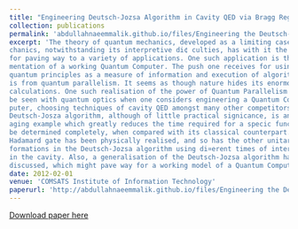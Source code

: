 ```yaml
---
title: "Engineering Deutsch-Jozsa Algorithm in Cavity QED via Bragg Regime"
collection: publications
permalink: 'abdullahnaeemmalik.github.io/files/Engineering the Deutsch-Jozsa Algorithm.pdf'
excerpt: 'The theory of quantum mechanics, developed as a limiting case to classical me-
chanics, notwithstanding its interpretive di¢ culties, has with it the elegance
for paving way to a variety of applications. One such application is the imple-
mentation of a working Quantum Computer. The push one receives for using
quantum principles as a measure of information and execution of algorithms
is from quantum parallelism. It seems as though nature hides its enormous
calculations. One such realisation of the power of Quantum Parallelism can
be seen with quantum optics when one considers engineering a Quantum Com-
puter, choosing techniques of cavity QED amongst many other competitors. The
Deutsch-Josza algorithm, although of little practical signicance, is an encour-
aging example which greatly reduces the time required for a specic function to
be determined completely, when compared with its classical counterpart. The
Hadamard gate has been physically realised, and so has the other unitary trans-
formations in the Deutsch-Jozsa algorithm using di¤erent times of interactions
in the cavity. Also, a generalisation of the Deutsch-Jozsa algorithm has been
discussed, which might pave way for a working model of a Quantum Computer.'
date: 2012-02-01
venue: 'COMSATS Institute of Information Technology'
paperurl: 'http://abdullahnaeemmalik.github.io/files/Engineering the Deutsch-Jozsa Algorithm.pdf'
---
```


[Download paper here](http://abdullahnaeemmalik.github.io/files/Engineering%20the%20Deutsch-Jozsa%20Algorithm.pdf)
